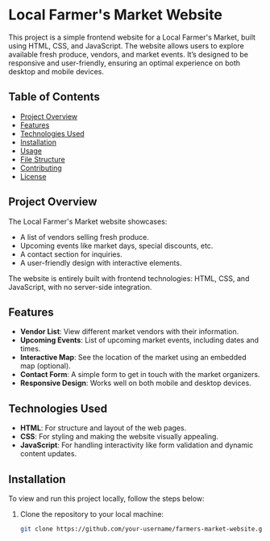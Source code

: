 # Local Farmer's Market Website

This project is a simple frontend website for a Local Farmer's Market, built using HTML, CSS, and JavaScript. The website allows users to explore available fresh produce, vendors, and market events. It’s designed to be responsive and user-friendly, ensuring an optimal experience on both desktop and mobile devices.

## Table of Contents
- [Project Overview](#project-overview)
- [Features](#features)
- [Technologies Used](#technologies-used)
- [Installation](#installation)
- [Usage](#usage)
- [File Structure](#file-structure)
- [Contributing](#contributing)
- [License](#license)

## Project Overview

The Local Farmer's Market website showcases:
- A list of vendors selling fresh produce.
- Upcoming events like market days, special discounts, etc.
- A contact section for inquiries.
- A user-friendly design with interactive elements.

The website is entirely built with frontend technologies: HTML, CSS, and JavaScript, with no server-side integration.

## Features

- **Vendor List**: View different market vendors with their information.
- **Upcoming Events**: List of upcoming market events, including dates and times.
- **Interactive Map**: See the location of the market using an embedded map (optional).
- **Contact Form**: A simple form to get in touch with the market organizers.
- **Responsive Design**: Works well on both mobile and desktop devices.

## Technologies Used

- **HTML**: For structure and layout of the web pages.
- **CSS**: For styling and making the website visually appealing.
- **JavaScript**: For handling interactivity like form validation and dynamic content updates.
  
## Installation

To view and run this project locally, follow the steps below:

1. Clone the repository to your local machine:
   ```bash
   git clone https://github.com/your-username/farmers-market-website.git
